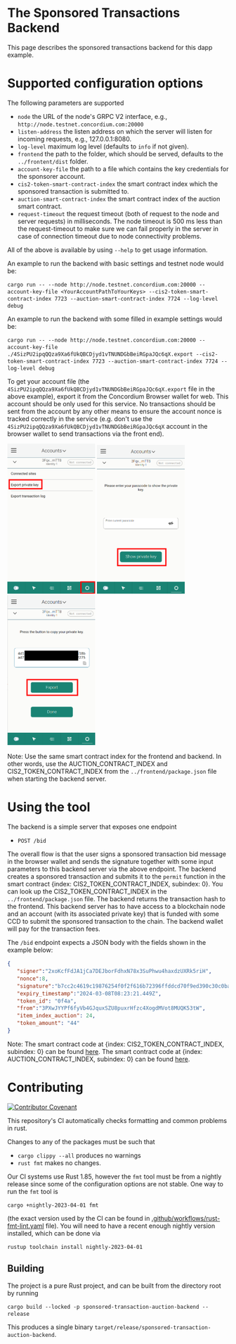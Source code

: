 # The Sponsored Transactions Backend

This page describes the sponsored transactions backend for this dapp example.

# Supported configuration options

The following parameters are supported
- `node` the URL of the node's GRPC V2 interface, e.g., `http://node.testnet.concordium.com:20000`
- `listen-address` the listen address on which the server will listen for incoming requests, e.g., 127.0.0.1:8080.
- `log-level` maximum log level (defaults to `info` if not given).
- `frontend` the path to the folder, which should be served, defaults to the `../frontent/dist` folder.
- `account-key-file` the path to a file which contains the key credentials for the sponsorer account.
- `cis2-token-smart-contract-index` the smart contract index which the sponsored transaction is submitted to.
- `auction-smart-contract-index` the smart contract index of the auction smart contract.
- `request-timeout` the request timeout (both of request to the node and server requests) in milliseconds. The node timeout is 500 ms less than the request-timeout to make sure we can fail properly in the server in case of connection timeout due to node connectivity problems.

All of the above is available by using `--help` to get usage information.

An example to run the backend with basic settings and testnet node would be:
```shell
cargo run -- --node http://node.testnet.concordium.com:20000 --account-key-file <YourAccountPathToYourKeys> --cis2-token-smart-contract-index 7723 --auction-smart-contract-index 7724 --log-level debug
```

An example to run the backend with some filled in example settings would be:

```shell
cargo run -- --node http://node.testnet.concordium.com:20000 --account-key-file ./4SizPU2ipqQQza9Xa6fUkQBCDjyd1vTNUNDGbBeiRGpaJQc6qX.export --cis2-token-smart-contract-index 7723 --auction-smart-contract-index 7724 --log-level debug 
```

To get your account file (the `4SizPU2ipqQQza9Xa6fUkQBCDjyd1vTNUNDGbBeiRGpaJQc6qX.export` file in the above example), export it from the Concordium Browser wallet for web.
This account should be only used for this service. No transactions should be sent from the account by any other means to ensure the account nonce is tracked 
correctly in the service (e.g. don't use the `4SizPU2ipqQQza9Xa6fUkQBCDjyd1vTNUNDGbBeiRGpaJQc6qX` account in the browser wallet to send transactions via the front end).

<img src="./pic/pic1.png"  width="200" />
<img src="./pic/pic2.png"  width="200" />
<img src="./pic/pic3.png"  width="200" />

Note: Use the same smart contract index for the frontend and backend. In other words, use the AUCTION_CONTRACT_INDEX and CIS2_TOKEN_CONTRACT_INDEX from the `../frontend/package.json` file when starting the backend server.

# Using the tool

The backend is a simple server that exposes one endpoint
 - `POST /bid`

The overall flow is that the user signs a sponsored transaction bid message in the browser wallet and sends the signature together with some input parameters to this backend server via the above endpoint. The backend creates a sponsored transaction and submits it to the `permit` function in the smart contract {index: CIS2_TOKEN_CONTRACT_INDEX, subindex: 0}. You can look up the CIS2_TOKEN_CONTRACT_INDEX in the `../frontend/package.json` file. The backend returns the transaction hash to the frontend. This backend server has to have access to a blockchain node and an account (with its associated private key) that is funded with some CCD to submit the sponsored transaction to the chain. The backend wallet will pay for the transaction fees.

The `/bid` endpoint expects a JSON body with the fields shown in the example below:

``` json
{
   "signer":"2xoKcfFdJA1jCa7DEJborFdhxN78x3SuPhwu4haxdzUXRk5riH",
   "nonce":8,
   "signature":"b7cc2c4619c19876254f0f2f616b72396ffddcd70f9ed390c30c0ba76767cde31200152c1215c0c377de03e78efe467e017f59b542fec131a8cc53f94e28c70d",
   "expiry_timestamp":"2024-03-08T08:23:21.449Z",
   "token_id": "0f4a",
   "from":"3PXwJYYPf6fyVb4GJquxSZU8puxrHfzc4XogdMVot8MUQK53tW",
   "item_index_auction": 24,
   "token_amount": "44"
}
```

Note:
The smart contract code at {index: CIS2_TOKEN_CONTRACT_INDEX, subindex: 0} can be found [here](https://github.com/Concordium/concordium-rust-smart-contracts/tree/main/examples/cis2-multi).
The smart contract code at {index: AUCTION_CONTRACT_INDEX, subindex: 0} can be found [here](https://github.com/Concordium/concordium-rust-smart-contracts/tree/main/examples/sponsored-tx-enabled-auction).

# Contributing

[![Contributor Covenant](https://img.shields.io/badge/Contributor%20Covenant-2.0-4baaaa.svg)](https://github.com/Concordium/.github/blob/main/.github/CODE_OF_CONDUCT.md)

This repository's CI automatically checks formatting and common problems in rust.

Changes to any of the packages must be such that

- ```cargo clippy --all``` produces no warnings
- ```rust fmt``` makes no changes.

Our CI systems use Rust 1.85, however the `fmt` tool must be from a nightly release since some of the configuration options are not stable. One way to run the `fmt` tool is
```
cargo +nightly-2023-04-01 fmt
```

(the exact version used by the CI can be found in [.github/workflows/rust-fmt-lint.yaml](https://github.com/Concordium/concordium-dapp-examples/blob/main/.github/workflows/rust-fmt-lint.yaml) file).
You will need to have a recent enough nightly version installed, which can be done via

```
rustup toolchain install nightly-2023-04-01
```

## Building

The project is a pure Rust project, and can be built from the directory root by running

```shell
cargo build --locked -p sponsored-transaction-auction-backend --release
```

This produces a single binary `target/release/sponsored-transaction-auction-backend`.
